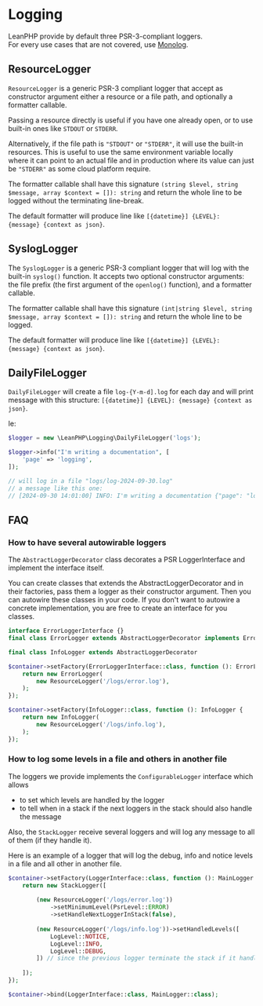 # Logging

LeanPHP provide by default three PSR-3-compliant loggers.  
For every use cases that are not covered, use [Monolog](https://github.com/Seldaek/monolog).

## ResourceLogger

`ResourceLogger` is a generic PSR-3 compliant logger that accept as constructor argument either a resource or a file path, and optionally a formatter callable.

Passing a resource directly is useful if you have one already open, or to use built-in ones like `STDOUT` or `STDERR`.

Alternatively, if the file path is  `"STDOUT"` or `"STDERR"`, it will use the built-in resources. This is useful to use the same environment variable locally where it can point to an actual file and in production where its value can just be `"STDERR"` as some cloud platform require.

The formatter callable shall have this signature `(string $level, string $message, array $context = []): string` and return the whole line to be logged without the terminating line-break.

The default formatter will produce line like `[{datetime}] {LEVEL}: {message} {context as json}`.

## SyslogLogger

The `SyslogLogger` is a generic PSR-3 compliant logger that will log with the built-in `syslog()` function. 
It accepts two optional constructor arguments: the file prefix (the first argument of the `openlog()` function), and a formatter callable.

The formatter callable shall have this signature `(int|string $level, string $message, array $context = []): string` and return the whole line to be logged.

The default formatter will produce line like `[{datetime}] {LEVEL}: {message} {context as json}`.

## DailyFileLogger

`DailyFileLogger` will create a file `log-{Y-m-d].log` for each day and will print message with this structure: `[{datetime}] {LEVEL}: {message} {context as json}`.

Ie:

```php
$logger = new \LeanPHP\Logging\DailyFileLogger('logs');

$logger->info("I'm writing a documentation", [
    'page' => 'logging',
]);

// will log in a file "logs/log-2024-09-30.log"
// a message like this one:
// [2024-09-30 14:01:00] INFO: I'm writing a documentation {"page": "logging"}
```

## FAQ

### How to have several autowirable loggers

The `AbstractLoggerDecorator` class decorates a PSR LoggerInterface and implement the interface itself.

You can create classes that extends the AbstractLoggerDecorator and in their factories, pass them a logger as their constructor argument.
Then you can autowire these classes in your code. If you don't want to autowire a concrete implementation, you are free to create an interface for you classes.

```php
interface ErrorLoggerInterface {}
final class ErrorLogger extends AbstractLoggerDecorator implements ErrorLoggerInterface {}

final class InfoLogger extends AbstractLoggerDecorator

$container->setFactory(ErrorLoggerInterface::class, function (): ErrorLogger {
    return new ErrorLogger(
        new ResourceLogger('/logs/error.log'),
    );
});

$container->setFactory(InfoLogger::class, function (): InfoLogger {
    return new InfoLogger(
        new ResourceLogger('/logs/info.log'),
    );
});
```

### How to log some levels in a file and others in another file

The loggers we provide implements the `ConfigurableLogger` interface which allows 
- to set which levels are handled by the logger
- to tell when in a stack if the next loggers in the stack should also handle the message

Also, the `StackLogger` receive several loggers and will log any message to all of them (if they handle it).

Here is an example of a logger that will log the debug, info and notice levels in a file and all other in another file.
```php
$container->setFactory(LoggerInterface::class, function (): MainLogger {
    return new StackLogger([
    
        (new ResourceLogger('/logs/error.log'))
            ->setMinimumLevel(PsrLevel::ERROR)
            ->setHandleNextLoggerInStack(false),
            
        (new ResourceLogger('/logs/info.log'))->setHandledLevels([
            LogLevel::NOTICE,
            LogLevel::INFO,
            LogLevel::DEBUG,
        ]) // since the previous logger terminate the stack if it handled the message, here we could not set any level, the effect would be the same
        
    ]);
});

$container->bind(LoggerInterface::class, MainLogger::class);
```
